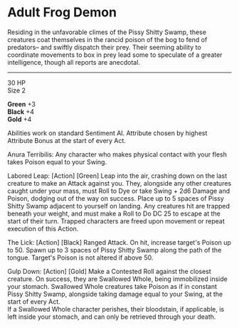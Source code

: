 # Adult Frog Demon
Residing in the unfavorable climes of the Pissy Shitty Swamp, these creatures coat themselves in the rancid poison of the bog to fend of predators&ndash; and swiftly dispatch their prey.
Their seeming ability to coordinate movements to box in prey lead some to speculate of a greater intelligence, though all reports are anecdotal.
***
30 HP  
Size 2 

**Green** +3  
**Black** +4  
**Gold** +4

Abilities work on standard Sentiment AI. Attribute chosen by highest Attribute Bonus at the start of every Act.

Anura Terribilis: Any character who makes physical contact with your flesh takes Poison equal to your Swing.

Labored Leap: [Action] [Green] Leap into the air, crashing down on the last creature to make an Attack against you. They, alongside any other creatures caught under your mass, must Roll to Dye or take Swing + 2d6 Damage and Poison, dodging out of the way on success. Place up to 5 spaces of Pissy Shitty Swamp adjacent to yourself on landing. Any creatures hit are trapped beneath your weight, and must make a Roll to Do DC 25 to escape at the start of their turn. Trapped characters are freed upon movement or repeat execution of this Action.

The Lick: [Action] [Black] Ranged Attack. On hit, increase target's Poison up to 50. Spawn up to 3 spaces of Pissy Shitty Swamp along the path of the tongue. Target's Poison is not altered if above 50.

Gulp Down: [Action] [Gold] Make a Contested Roll against the closest creature. On success, they are Swallowed Whole, being immobilized inside your stomach. Swallowed Whole creatures take Poison as if in constant Pissy Shitty Swamp, alongside taking damage equal to your Swing, at the start of every Act.   
If a Swallowed Whole character perishes, their bloodstain, if applicable, is left inside your stomach, and can only be retrieved through your death.
